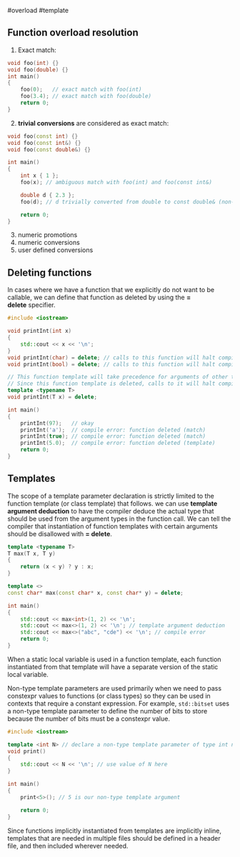 #overload #template 

## Function overload resolution

1. Exact match:
```cpp
void foo(int) {}
void foo(double) {}
int main()
{
    foo(0);   // exact match with foo(int)
    foo(3.4); // exact match with foo(double)
    return 0;
}
```

2. **trivial conversions** are considered as exact match:
```cpp
void foo(const int) {}
void foo(const int&) {}
void foo(const double&) {}

int main()
{
    int x { 1 };
    foo(x); // ambiguous match with foo(int) and foo(const int&)

    double d { 2.3 };
    foo(d); // d trivially converted from double to const double& (non-ref to ref conversion)

    return 0;
}
```

3. numeric promotions
4. numeric conversions
5. user defined conversions

## Deleting functions

In cases where we have a function that we explicitly do not want to be callable, we can define that function as deleted by using the **= delete** specifier.
```cpp
#include <iostream>

void printInt(int x)
{
    std::cout << x << '\n';
}
void printInt(char) = delete; // calls to this function will halt compilation
void printInt(bool) = delete; // calls to this function will halt compilation

// This function template will take precedence for arguments of other types
// Since this function template is deleted, calls to it will halt compilation
template <typename T>
void printInt(T x) = delete;

int main()
{
    printInt(97);   // okay
    printInt('a');  // compile error: function deleted (match)
    printInt(true); // compile error: function deleted (match)
    printInt(5.0);  // compile error: function deleted (template)
    return 0;
}
```

## Templates

The scope of a template parameter declaration is strictly limited to the function template (or class template) that follows. we can use **template argument deduction** to have the compiler deduce the actual type that should be used from the argument types in the function call. We can tell the compiler that instantiation of function templates with certain arguments should be disallowed with **= delete**.
```cpp
template <typename T>
T max(T x, T y)
{
    return (x < y) ? y : x;
}

template <>
const char* max(const char* x, const char* y) = delete;

int main()
{
    std::cout << max<int>(1, 2) << '\n';
    std::cout << max<>(1, 2) << '\n'; // template argument deduction
    std::cout << max<>("abc", "cde") << '\n'; // compile error
    return 0;
}
```

When a static local variable is used in a function template, each function instantiated from that template will have a separate version of the static local variable.

Non-type template parameters are used primarily when we need to pass constexpr values to functions (or class types) so they can be used in contexts that require a constant expression. For example, `std::bitset` uses a non-type template parameter to define the number of bits to store because the number of bits must be a constexpr value.
```cpp
#include <iostream>

template <int N> // declare a non-type template parameter of type int named N
void print()
{
    std::cout << N << '\n'; // use value of N here
}

int main()
{
    print<5>(); // 5 is our non-type template argument

    return 0;
}
```

Since functions implicitly instantiated from templates are implicitly inline, templates that are needed in multiple files should be defined in a header file, and then included wherever needed.